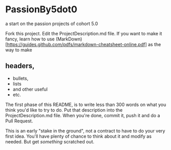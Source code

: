 # PassionBy5dot0

a start on the passion projects of cohort 5.0

Fork this project. Edit the ProjectDescription.md file.
If you want to make it fancy, learn how to use (MarkDown)[https://guides.github.com/pdfs/markdown-cheatsheet-online.pdf] as the
way to make 

## headers, 

* bullets, 
* lists
* and other useful
* etc.

The first phase of this README, is to write less than 300 words on what you think you'd like to try to do.
Put that description into the ProjectDescription.md file. When you're done, commit it, push it and do a Pull Request.

This is an early "stake in the ground", not a contract to have to do your very first idea. You'll have plenty of chance to
think about it and modify as needed. But get *something* scratched out.




